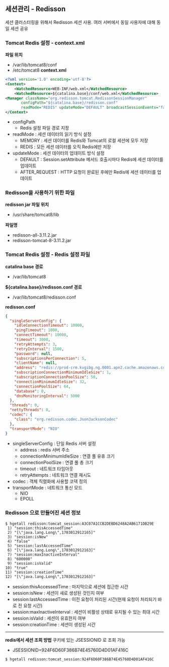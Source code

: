## 세션관리 - Redisson
세션 클러스터링을 위해서 Redisson 세션 사용.
여러 서버에서 동일 사용자에 대해 동일 세션 공유

### Tomcat Redis 설정 - context.xml
**파일 위치**
- /var/lib/tomcat8/conf
- /etc/tomcat8
**context.xml**
```xml
<?xml version='1.0' encoding='utf-8'?>
<Context>
    <WatchedResource>WEB-INF/web.xml</WatchedResource>
    <WatchedResource>${catalina.base}/conf/web.xml</WatchedResource>
<Manager className="org.redisson.tomcat.RedissonSessionManager"
       configPath="${catalina.base}/redisson.conf"
       readMode="REDIS" updateMode="DEFAULT" broadcastSessionEvents="false"/>
</Context>
```
- configPath
	- Redis 설정 파일 경로 지정
- readMode : 세션 데이터의 읽기 방식 설정
	- MEMORY : 세션 데이터를 Redis와 Tomcat의 로컬 세션에 모두 저장
	- REDIS : 모든 세션 데이터를 오직 Redis에만 저장
- updateMode : 세션 데이터의 업데이트 방식 설정
	- DEFAULT : Session.setAttribute 메서드 호출시마다 Redis에 세션 데이터를 업데이트
	- AFTER_REQUEST : HTTP 요청이 완료된 후에만 Redis에 세션 데이터를 업데이트

### Redisson을 사용하기 위한 파일
**redisson jar 파일 위치**
- /usr/share/tomcat8/lib

**파일명**
- redisson-all-3.11.2.jar
- redisson-tomcat-8-3.11.2.jar

### Tomcat Redis 설정 - Redis 설정 파일
**catalina base 경로**
- /var/lib/tomcat8

**${catalina.base}/redisson.conf 경로** 
- /var/lib/tomcat8/redisson.conf

**redisson.conf**
```json
{
  "singleServerConfig": {
    "idleConnectionTimeout": 10000,
    "pingTimeout": 1000,
    "connectTimeout": 10000,
    "timeout": 3000,
    "retryAttempts": 3,
    "retryInterval": 1500,
    "password": null,
    "subscriptionsPerConnection": 5,
    "clientName": null,
    "address": "redis://prod-crm.kvgibg.ng.0001.apn2.cache.amazonaws.com:6379",
    "subscriptionConnectionMinimumIdleSize": 1,
    "subscriptionConnectionPoolSize": 50,
    "connectionMinimumIdleSize": 32,
    "connectionPoolSize": 64,
    "database": 0,
    "dnsMonitoringInterval": 5000
  },
  "threads": 0,
  "nettyThreads": 0,
  "codec": {
    "class": "org.redisson.codec.JsonJacksonCodec"
  },
  "transportMode": "NIO"
}
```

- singleServerConfig : 단일 Redis 서버 설정
	- address : redis 서버 주소
	- connectionMinimumIdleSize : 연결 풀 유휴 크기
	- connectionPoolSize : 연결 풀 총 크기
	- timeout : 네트워크 타임아웃
	- retryAttempts : 네트워크 연결 재시도
- codec : 객체 직렬화에 사용할 코덱 정의
- transportMode : 네트워크 통신 모드
	- NIO
	- EPOLL

### Redisson 으로 만들어진 세션 정보
~~~shell
$ hgetall redisson:tomcat_session:A3C07A1CCB2DEBD6248A2AB6171DB29E
 1) "session:thisAccessedTime"
 2) "[\"java.lang.Long\",1703012912165]"
 3) "session:isNew"
 4) "false"
 5) "session:lastAccessedTime"
 6) "[\"java.lang.Long\",1703012912163]"
 7) "session:maxInactiveInterval"
 8) "600000"
 9) "session:isValid"
10) "true"
11) "session:creationTime"
12) "[\"java.lang.Long\",1703012912163]"
~~~

- session:thisAccessedTime : 마지막으로 세션에 접근한 시간
- session:isNew : 세션이 새로 생성된 것인지 여부
- session:lastAccessedTime  : 이전 요청이 처리된 시간(현재 요청이 처리되기 바로 전 요청 시간)
- session:maxInactiveInterval  : 세션이 비활성 상태로 유지될 수 있는 최대 시간
- session:isValid  : 세션이 유효한지 여부
- session:creationTime : 세션이 생성된 시간

---

**redis에서 세션 조회 방법**
쿠키에 있는 JSESSIONID 로 조회 가능
- JSESSIONID=924F6D60F386B74E45760D4D01AF416C
```shell
$ hgetall redisson:tomcat_session:924F6D60F386B74E45760D4D01AF416C
```
